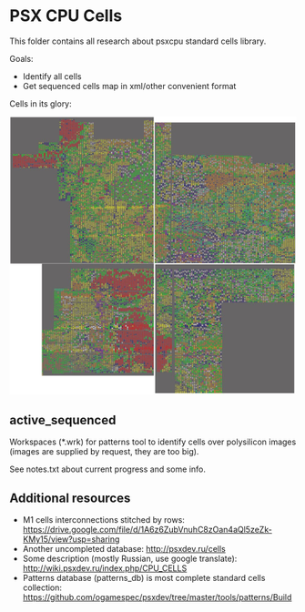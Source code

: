 # PSX CPU Cells

This folder contains all research about psxcpu standard cells library.

Goals:
- Identify all cells
- Get sequenced cells map in xml/other convenient format

Cells in its glory:

![psxcpu_cells_map_sm](psxcpu_cells_map_sm.jpg)

## active_sequenced

Workspaces (\*.wrk) for patterns tool to identify cells over polysilicon images (images are supplied by request, they are too big).

See notes.txt about current progress and some info.

## Additional resources

- M1 cells interconnections stitched by rows: https://drive.google.com/file/d/1A6z6ZubVnuhC8zOan4aQl5zeZk-KMy15/view?usp=sharing
- Another uncompleted database: http://psxdev.ru/cells
- Some description (mostly Russian, use google translate): http://wiki.psxdev.ru/index.php/CPU_CELLS
- Patterns database (patterns_db) is most complete standard cells collection: https://github.com/ogamespec/psxdev/tree/master/tools/patterns/Build
